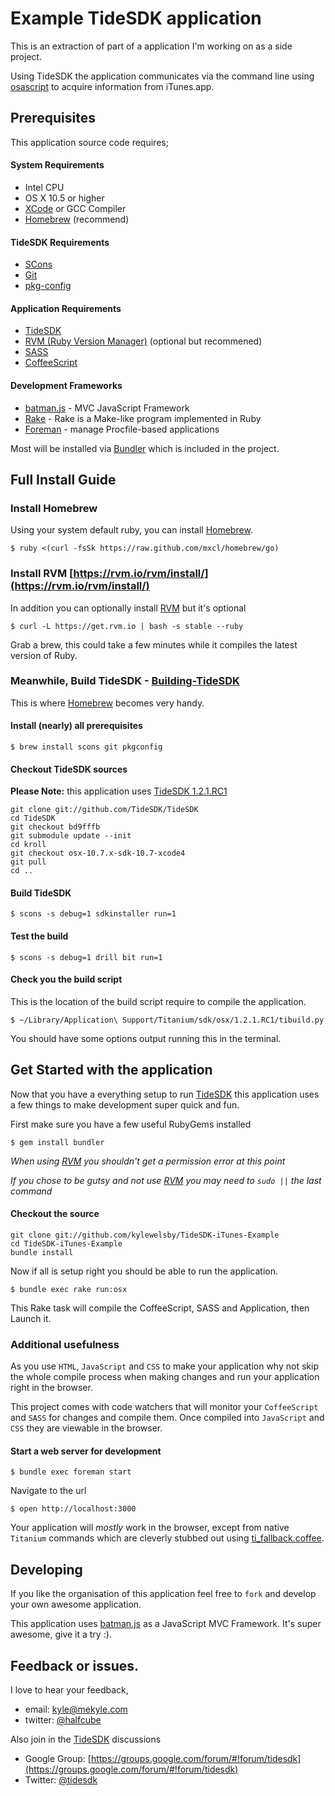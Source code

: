 # Example TideSDK application

This is an extraction of part of a application I'm working on as a side project.

Using TideSDK the application communicates via the command line using [osascript](https://developer.apple.com/library/mac/#documentation/Darwin/Reference/Manpages/man1/osascript.1.html) to acquire information from iTunes.app.

## Prerequisites 
This application source code requires;

#### System Requirements

* Intel CPU
* OS X 10.5 or higher
* [XCode][xcode] or GCC Compiler
* [Homebrew][homebrew] (recommend)

#### TideSDK Requirements

* [SCons][scons]
* [Git][git]
* [pkg-config][pkgconfig]

#### Application Requirements

* [TideSDK][tidesdk]
* [RVM (Ruby Version Manager)][rvm] (optional but recommened)
* [SASS](http://sass-lang.com/)
* [CoffeeScript](http://coffeescript.org/)

#### Development Frameworks

* [batman.js][batmanjs] - MVC JavaScript Framework
* [Rake][rake] - Rake is a Make-like program implemented in Ruby
* [Foreman](http://ddollar.github.com/foreman/) - manage Procfile-based applications


Most will be installed via [Bundler](http://gembundler.com/) which is included in the project.

## Full Install Guide

### Install Homebrew
Using your system default ruby, you can install [Homebrew][homebrew].

    $ ruby <(curl -fsSk https://raw.github.com/mxcl/homebrew/go)

### Install RVM [https://rvm.io/rvm/install/](https://rvm.io/rvm/install/)
In addition you can optionally install [RVM][rvm] but it's optional

    $ curl -L https://get.rvm.io | bash -s stable --ruby
    
Grab a brew, this could take a few minutes while it compiles the latest version of Ruby. 

### Meanwhile, Build TideSDK - [Building-TideSDK](https://github.com/TideSDK/TideSDK/wiki/Building-TideSDK)

This is where [Homebrew][homebrew] becomes very handy.

#### Install (nearly) all prerequisites

    $ brew install scons git pkgconfig
    
#### Checkout TideSDK sources

**Please Note:** this application uses [TideSDK 1.2.1.RC1]()

````
git clone git://github.com/TideSDK/TideSDK
cd TideSDK
git checkout bd9fffb
git submodule update --init
cd kroll
git checkout osx-10.7.x-sdk-10.7-xcode4
git pull
cd ..
````

#### Build TideSDK

    $ scons -s debug=1 sdkinstaller run=1
    
#### Test the build

    $ scons -s debug=1 drill bit run=1
        

#### Check you the build script
This is the location of the build script require to compile the application.

    $ ~/Library/Application\ Support/Titanium/sdk/osx/1.2.1.RC1/tibuild.py 
    
You should have some options output running this in the terminal.
    
## Get Started with the application

Now that you have a everything setup to run [TideSDK] this application uses a few things to make development super quick and fun.

First make sure you have a few useful RubyGems installed

    $ gem install bundler

_When using [RVM][rvm] you shouldn't get a permission error at this point_

_If you chose to be gutsy and not use [RVM][rvm] you may need to `sudo ||` the last command_

#### Checkout the source

````
git clone git://github.com/kylewelsby/TideSDK-iTunes-Example
cd TideSDK-iTunes-Example
bundle install
````

Now if all is setup right you should be able to run the application.

    $ bundle exec rake run:osx
    
This Rake task will compile the CoffeeScript, SASS and Application, then Launch it.

### Additional usefulness

As you use `HTML`, `JavaScript` and `CSS` to make your application why not skip the whole compile process when making changes and run your application right in the browser.

This project comes with code watchers that will monitor your `CoffeeScript` and `SASS` for changes and compile them. Once compiled into `JavaScript` and `CSS` they are viewable in the browser. 

#### Start a web server for development

    $ bundle exec foreman start
    
Navigate to the url

    $ open http://localhost:3000
    
Your application will *mostly* work in the browser, except from native `Titanium` commands which are cleverly stubbed out using [ti_fallback.coffee](http://github.com/kylewelsby/TideSDK-iTunes-Example/blob/master/app/coffee/ti_fallback.coffee).

## Developing

If you like the organisation of this application feel free to `fork` and develop your own awesome application. 

This application uses [batman.js][batmanjs] as a JavaScript MVC Framework.
It's super awesome, give it a try :).


## Feedback or issues.

I love to hear your feedback, 

* email: kyle@mekyle.com
* twitter: [@halfcube](https://twitter.com/halfcube)

Also join in the [TideSDK][tidesdk] discussions

* Google Group: [https://groups.google.com/forum/#!forum/tidesdk](https://groups.google.com/forum/#!forum/tidesdk)
* Twitter: [@tidesdk](https://twitter.com/tidesdk)

[homebrew]:http://mxcl.github.com/homebrew/
[rvm]:https://rvm.io/
[xcode]:https://developer.apple.com/xcode/
[scons]:http://www.scons.org/
[git]:http://git-scm.com/
[pkgconfig]:http://www.freedesktop.org/wiki/Software/pkg-config
[tidesdk]:http://tidesdk.org/
[batmanjs]:http://batmanjs.org/
[rake]:https://rubygems.org/gems/rake